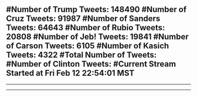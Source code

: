 #Number of Trump Tweets: 148490
#Number of Cruz Tweets: 91987
#Number of Sanders Tweets: 64643
#Number of Rubio Tweets: 20808
#Number of Jeb! Tweets: 19841
#Number of Carson Tweets: 6105
#Number of Kasich Tweets: 4322
#Total Number of Tweets:  
#Number of Clinton Tweets: 
#Current Stream Started at Fri Feb 12 22:54:01 MST
---
---
---
